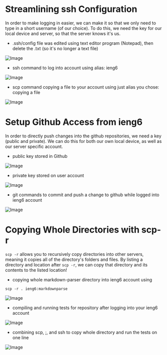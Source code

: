 # Streamlining ssh Configuration

In order to make logging in easier, we can make it so that we only need to type in a short username (of our choice). To do this, we need the key for our local device and server, so that the server knows it's us.

- .ssh/config file was edited using text editor program (Notepad), then delete the .txt (so it's no longer a text file)

![Image](sshconfigfile.PNG)

- ssh command to log into account using alias: ieng6

![Image](sshconfigfile.PNG)

- scp command copying a file to your account using just alias you chose: copying a file 

![Image](scpieng6.PNG)

# Setup Github Access from ieng6

In order to directly push changes into the github repositories, we need a key (public and private). We can do this for both our own local device, as well as our server specific account.

- public key stored in Github

![Image](sshgithubpubkey.PNG)

- private key stored on user account

![Image](sshkeyprivuser.PNG)

- git commands to commit and push a change to github while logged into ieng6 account

![Image]()

# Copying Whole Directories with scp-r

`scp -r` allows you to recursively copy directories into other servers, meaning it copies all of the directory's folders and files. By listing a directory and location after `scp -r`, we can copy that directory and its contents to the listed location!

- copying whole markdown-parser directory into ieng6 account using 

```
scp -r . ieng6:markdownparse
```

![Image](copymkdp.PNG)

- compiling and running tests for repository after logging into your ieng6 account

![Image](ieng6compilemkdp.PNG)

- combining scp, ;, and ssh to copy whole directory and run the tests on one line

![Image]()